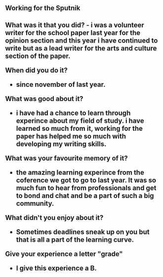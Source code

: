 <h2> Working for the Sputnik <h2/>

<p>What was it that you did?
- i was a volunteer writer for the school paper last year for the opinion section and this year i have continued to write but as a lead writer for the arts and culture section of the paper. 

When did you do it?
- since november of last year. 

What was good about it?
- i have had a chance to learn through experince about my field of study. i have learned so much from it, working for the paper has helped me so much with developing my writing skills. 

What was your favourite memory of it?
- the amazing learning experince from the coference we got to go to last year. It was so much fun to hear from professionals and get to bond and chat and be a part of such a big community. 

What didn't you enjoy about it?
- Sometimes deadlines sneak up on you but that is all a part of the learning curve. 

Give your experience a letter "grade"
- I give this experience a B.<p/>